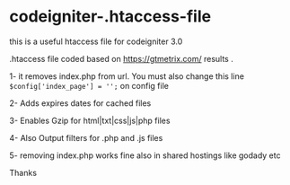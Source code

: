 # codeigniter-.htaccess-file

this is a useful htaccess file for codeigniter 3.0

.htaccess file coded based on https://gtmetrix.com/ results . 

1- it removes index.php from url. You must also change this line 
`$config['index_page'] = '';` on config file

2- Adds expires dates for cached files

3- Enables Gzip for html|txt|css|js|php files

4- Also Output filters for .php and .js files 

5- removing index.php works fine also in shared hostings like godady etc

Thanks 
